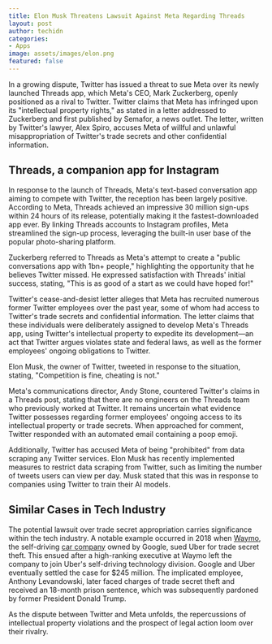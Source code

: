 ```yaml
---
title: Elon Musk Threatens Lawsuit Against Meta Regarding Threads
layout: post
author: techidn
categories: 
- Apps
image: assets/images/elon.png
featured: false
---
```


In a growing dispute, Twitter has issued a threat to sue Meta over its newly launched Threads app, which Meta's CEO, Mark Zuckerberg, openly positioned as a rival to Twitter. Twitter claims that Meta has infringed upon its "intellectual property rights," as stated in a letter addressed to Zuckerberg and first published by Semafor, a news outlet. The letter, written by Twitter's lawyer, Alex Spiro, accuses Meta of willful and unlawful misappropriation of Twitter's trade secrets and other confidential information.

## Threads, a companion app for Instagram

In response to the launch of Threads, Meta's text-based conversation app aiming to compete with Twitter, the reception has been largely positive. According to Meta, Threads achieved an impressive 30 million sign-ups within 24 hours of its release, potentially making it the fastest-downloaded app ever. By linking Threads accounts to Instagram profiles, Meta streamlined the sign-up process, leveraging the built-in user base of the popular photo-sharing platform.

Zuckerberg referred to Threads as Meta's attempt to create a "public conversations app with 1bn+ people," highlighting the opportunity that he believes Twitter missed. He expressed satisfaction with Threads' initial success, stating, "This is as good of a start as we could have hoped for!"

Twitter's cease-and-desist letter alleges that Meta has recruited numerous former Twitter employees over the past year, some of whom had access to Twitter's trade secrets and confidential information. The letter claims that these individuals were deliberately assigned to develop Meta's Threads app, using Twitter's intellectual property to expedite its development—an act that Twitter argues violates state and federal laws, as well as the former employees' ongoing obligations to Twitter.

Elon Musk, the owner of Twitter, tweeted in response to the situation, stating, "Competition is fine, cheating is not."

Meta's communications director, Andy Stone, countered Twitter's claims in a Threads post, stating that there are no engineers on the Threads team who previously worked at Twitter. It remains uncertain what evidence Twitter possesses regarding former employees' ongoing access to its intellectual property or trade secrets. When approached for comment, Twitter responded with an automated email containing a poop emoji.

Additionally, Twitter has accused Meta of being "prohibited" from data scraping any Twitter services. Elon Musk has recently implemented measures to restrict data scraping from Twitter, such as limiting the number of tweets users can view per day. Musk stated that this was in response to companies using Twitter to train their AI models.

## Similar Cases in Tech Industry

The potential lawsuit over trade secret appropriation carries significance within the tech industry. A notable example occurred in 2018 when [Waymo](https://waymo.com/), the self-driving [car company](https://www.knot35.com/craigslist/) owned by Google, sued Uber for trade secret theft. This ensued after a high-ranking executive at Waymo left the company to join Uber's self-driving technology division. Google and Uber eventually settled the case for $245 million. The implicated employee, Anthony Levandowski, later faced charges of trade secret theft and received an 18-month prison sentence, which was subsequently pardoned by former President Donald Trump.

As the dispute between Twitter and Meta unfolds, the repercussions of intellectual property violations and the prospect of legal action loom over their rivalry.
